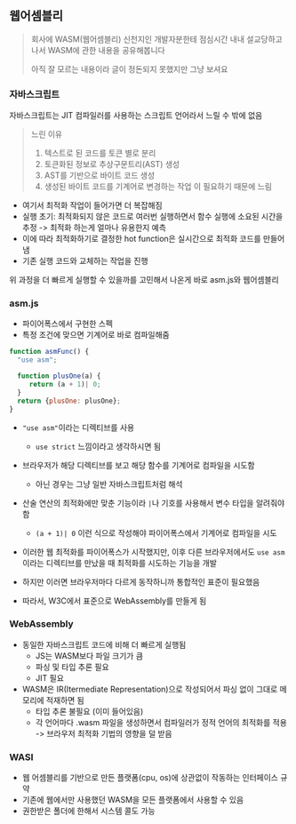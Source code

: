 ## 웹어셈블리

> 회사에 WASM(웹어셈블리) 신천지인 개발자분한테 점심시간 내내 설교당하고나서
> WASM에 관한 내용을 공유해봅니다
>
> 아직 잘 모르는 내용이라 글이 정돈되지 못했지만 그냥 보셔요

### 자바스크립트
자바스크립트는 JIT 컴파일러를 사용하는 스크립트 언어라서 느릴 수 밖에 없음

> 느린 이유
> 1. 텍스트로 된 코드를 토큰 별로 분리
> 2. 토큰화된 정보로 추상구문트리(AST) 생성
> 3. AST를 기반으로 바이트 코드 생성
> 4. 생성된 바이트 코드를 기계어로 변경하는 작업
> 이 필요하기 때문에 느림

- 여기서 최적화 작업이 들어가면 더 복잡해짐
- 실행 초기: 최적화되지 않은 코드로 여러번 실행하면서 함수 실행에 소요된 시간을 추정 -> 최적화 하는게 얼마나 유용한지 예측
- 이에 따라 최적화하기로 결정한 hot function은 실시간으로 최적화 코드를 만들어냄
- 기존 실행 코드와 교체하는 작업을 진행

위 과정을 더 빠르게 실행할 수 있을까를 고민해서 나온게 바로 asm.js와 웹어셈블리

### asm.js
- 파이어폭스에서 구현한 스펙
- 특정 조건에 맞으면 기계어로 바로 컴파일해줌

``` js
function asmFunc() {
  "use asm";

  function plusOne(a) {
     return (a + 1)| 0;
  }
  return {plusOne: plusOne};
}
```

- `"use asm"`이라는 디렉티브를 사용
   - `use strict` 느낌이라고 생각하시면 됨 
- 브라우저가 해당 디렉티브를 보고 해당 함수를 기계어로 컴파일을 시도함
   - 아닌 경우는 그냥 일반 자바스크립트처럼 해석 

- 산술 연산의 최적화에만 맞춘 기능이라 `|`나 기호를 사용해서 변수 타입을 알려줘야함
   - `(a + 1)| 0` 이런 식으로 작성해야 파이어폭스에서 기계어로 컴파일을 시도

- 이러한 웹 최적화를 파이어폭스가 시작했지만, 이후 다른 브라우저에서도 `use asm`이라는 디렉티브를 만났을 때 최적화를 시도하는 기능을 개발
- 하지만 이러면 브라우저마다 다르게 동작하니까 통합적인 표준이 필요했음
- 따라서, W3C에서 표준으로 WebAssembly를 만들게 됨


### WebAssembly
- 동일한 자바스크립트 코드에 비해 더 빠르게 실행됨
  - JS는 WASM보다 파일 크기가 큼
  - 파싱 및 타입 추론 필요
  - JIT 필요
- WASM은 IR(Itermediate Representation)으로 작성되어서 파싱 없이 그대로 메모리에 적재하면 됨
  - 타입 추론 불필요 (이미 들어있음)
  - 각 언어마다 .wasm 파일을 생성하면서 컴파일러가 정적 언어의 최적화를 적용 -> 브라우저 최적화 기법의 영향을 덜 받음

### WASI
- 웹 어셈블리를 기반으로 만든 플랫폼(cpu, os)에 상관없이 작동하는 인터페이스 규약
- 기존에 웹에서만 사용했던 WASM을 모든 플랫폼에서 사용할 수 있음
- 권한받은 폴더에 한해서 시스템 콜도 가능
